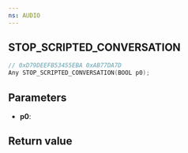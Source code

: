 ```yaml
---
ns: AUDIO
---
```

## STOP_SCRIPTED_CONVERSATION

```c
// 0xD79DEEFB53455EBA 0xAB77DA7D
Any STOP_SCRIPTED_CONVERSATION(BOOL p0);
```


## Parameters
* **p0**: 

## Return value
